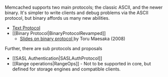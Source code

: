 Memcached supports two main protocols; the classic ASCII, and the newer binary. It's simpler to write clients and debug problems via the ASCII protocol, but binary affords us many new abilities.

 * [Text Protocol](http://github.com/memcached/memcached/blob/master/doc/protocol.txt)
 * [[Binary Protocol|BinaryProtocolRevamped]]
   * [Slides on binary protocol ](http://www.slideshare.net/tmaesaka/memcached-binary-protocol-in-a-nutshell-presentation/) by Toru Maesaka (2008)

Further, there are sub protocols and proposals

 * [[SASL Authentication|SASLAuthProtocol]]
 * [[Range operations|RangeOps]] - Not to be supported in core, but defined for storage engines and compatible clients.